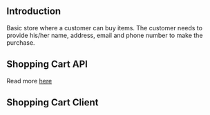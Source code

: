 ## Introduction
Basic store where a customer can buy items. The customer needs to provide his/her name, address, email and phone number 
to make the purchase.

## Shopping Cart API
Read more [here](https://github.com/jhonnar-rodriguez/evertec-shopping-cart/blob/master/shopping-cart-api)

## Shopping Cart Client